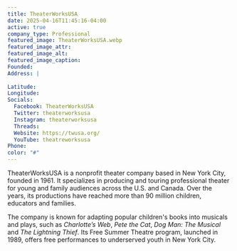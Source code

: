```yaml
---
title: TheaterWorksUSA
date: 2025-04-16T11:45:16-04:00
active: true
company_type: Professional
featured_image: TheaterWorksUSA.webp
featured_image_attr: 
featured_image_alt: 
featured_image_caption: 
Founded: 
Address: |
    
Latitude: 
Longitude: 
Socials: 
  Facebook: TheaterWorksUSA
  Twitter: theaterworksusa
  Instagram: theaterworksusa
  Threads:
  Website: https://twusa.org/
  YouTube: theatreworksusa
Phone: 	
color: "#"
---
```

TheaterWorksUSA is a nonprofit theater company based in New York City, founded in 1961. It specializes in producing and touring professional theater for young and family audiences across the U.S. and Canada. Over the years, its productions have reached more than 90 million children, educators and families. ​

The company is known for adapting popular children's books into musicals and plays, such as *Charlotte’s Web*, *Pete the Cat*, *Dog Man: The Musical* and *The Lightning Thief*. Its Free Summer Theatre program, launched in 1989, offers free performances to underserved youth in New York City. ​